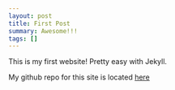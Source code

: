 ```yaml
---
layout: post
title: First Post
summary: Awesome!!!
tags: []
---
```

<div class="message">
    This is my first website! Pretty easy with Jekyll.
</div>

My github repo for this site is located [here](https://github.com/nbellowe/nbellowe.github.io)
